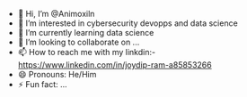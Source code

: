 - 👋 Hi, I’m @Animoxiln
- 👀 I’m interested in cybersecurity devopps and data science
- 🌱 I’m currently learning data science
- 💞️ I’m looking to collaborate on ...
- 📫 How to reach me with my linkdin:- https://www.linkedin.com/in/joydip-ram-a85853266
- 😄 Pronouns: He/Him
- ⚡ Fun fact: ...

<!---
Animoxiln/Animoxiln is a ✨ special ✨ repository because its `README.md` (this file) appears on your GitHub profile.
You can click the Preview link to take a look at your changes.
--->
